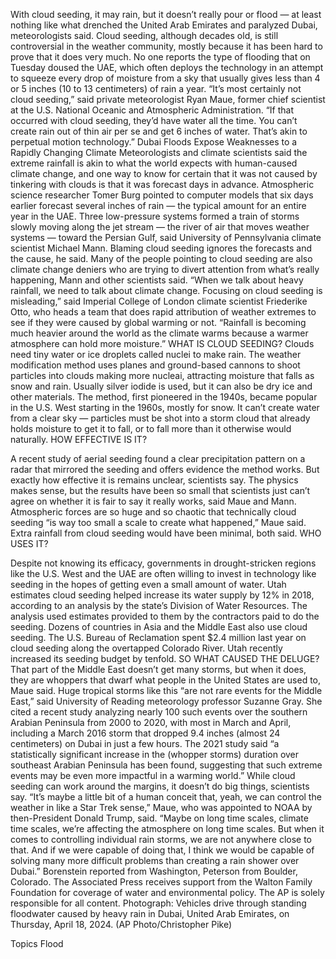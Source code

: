With cloud seeding, it may rain, but it doesn’t really pour or flood — at least nothing like what drenched the United Arab Emirates and paralyzed Dubai, meteorologists said.
Cloud seeding, although decades old, is still controversial in the weather community, mostly because it has been hard to prove that it does very much. No one reports the type of flooding that on Tuesday doused the UAE, which often deploys the technology in an attempt to squeeze every drop of moisture from a sky that usually gives less than 4 or 5 inches (10 to 13 centimeters) of rain a year.
“It’s most certainly not cloud seeding,” said private meteorologist Ryan Maue, former chief scientist at the U.S. National Oceanic and Atmospheric Administration. “If that occurred with cloud seeding, they’d have water all the time. You can’t create rain out of thin air per se and get 6 inches of water. That’s akin to perpetual motion technology.”
Dubai Floods Expose Weaknesses to a Rapidly Changing Climate
Meteorologists and climate scientists said the extreme rainfall is akin to what the world expects with human-caused climate change, and one way to know for certain that it was not caused by tinkering with clouds is that it was forecast days in advance. Atmospheric science researcher Tomer Burg pointed to computer models that six days earlier forecast several inches of rain — the typical amount for an entire year in the UAE.
Three low-pressure systems formed a train of storms slowly moving along the jet stream — the river of air that moves weather systems — toward the Persian Gulf, said University of Pennsylvania climate scientist Michael Mann. Blaming cloud seeding ignores the forecasts and the cause, he said.
Many of the people pointing to cloud seeding are also climate change deniers who are trying to divert attention from what’s really happening, Mann and other scientists said.
“When we talk about heavy rainfall, we need to talk about climate change. Focusing on cloud seeding is misleading,” said Imperial College of London climate scientist Friederike Otto, who heads a team that does rapid attribution of weather extremes to see if they were caused by global warming or not. “Rainfall is becoming much heavier around the world as the climate warms because a warmer atmosphere can hold more moisture.”
WHAT IS CLOUD SEEDING?
Clouds need tiny water or ice droplets called nuclei to make rain. The weather modification method uses planes and ground-based cannons to shoot particles into clouds making more nucleai, attracting moisture that falls as snow and rain. Usually silver iodide is used, but it can also be dry ice and other materials. The method, first pioneered in the 1940s, became popular in the U.S. West starting in the 1960s, mostly for snow.
It can’t create water from a clear sky — particles must be shot into a storm cloud that already holds moisture to get it to fall, or to fall more than it otherwise would naturally.
HOW EFFECTIVE IS IT?

A recent study of aerial seeding found a clear precipitation pattern on a radar that mirrored the seeding and offers evidence the method works. But exactly how effective it is remains unclear, scientists say.
The physics makes sense, but the results have been so small that scientists just can’t agree on whether it is fair to say it really works, said Maue and Mann.
Atmospheric forces are so huge and so chaotic that technically cloud seeding “is way too small a scale to create what happened,” Maue said. Extra rainfall from cloud seeding would have been minimal, both said.
WHO USES IT?

Despite not knowing its efficacy, governments in drought-stricken regions like the U.S. West and the UAE are often willing to invest in technology like seeding in the hopes of getting even a small amount of water.
Utah estimates cloud seeding helped increase its water supply by 12% in 2018, according to an analysis by the state’s Division of Water Resources. The analysis used estimates provided to them by the contractors paid to do the seeding.
Dozens of countries in Asia and the Middle East also use cloud seeding.
The U.S. Bureau of Reclamation spent $2.4 million last year on cloud seeding along the overtapped Colorado River. Utah recently increased its seeding budget by tenfold.
SO WHAT CAUSED THE DELUGE?
That part of the Middle East doesn’t get many storms, but when it does, they are whoppers that dwarf what people in the United States are used to, Maue said.
Huge tropical storms like this “are not rare events for the Middle East,” said University of Reading meteorology professor Suzanne Gray. She cited a recent study analyzing nearly 100 such events over the southern Arabian Peninsula from 2000 to 2020, with most in March and April, including a March 2016 storm that dropped 9.4 inches (almost 24 centimeters) on Dubai in just a few hours.
The 2021 study said “a statistically significant increase in the (whopper storms) duration over southeast Arabian Peninsula has been found, suggesting that such extreme events may be even more impactful in a warming world.”
While cloud seeding can work around the margins, it doesn’t do big things, scientists say.
“It’s maybe a little bit of a human conceit that, yeah, we can control the weather in like a Star Trek sense,” Maue, who was appointed to NOAA by then-President Donald Trump, said. “Maybe on long time scales, climate time scales, we’re affecting the atmosphere on long time scales. But when it comes to controlling individual rain storms, we are not anywhere close to that. And if we were capable of doing that, I think we would be capable of solving many more difficult problems than creating a rain shower over Dubai.”
Borenstein reported from Washington, Peterson from Boulder, Colorado.
The Associated Press receives support from the Walton Family Foundation for coverage of water and environmental policy. The AP is solely responsible for all content.
Photograph: Vehicles drive through standing floodwater caused by heavy rain in Dubai, United Arab Emirates, on Thursday, April 18, 2024. (AP Photo/Christopher Pike)

Topics
Flood
